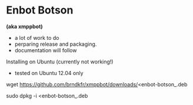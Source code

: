 Enbot Botson 
============ 
<b>(aka xmppbot)</b>

- a lot of work to do
- perparing release and packaging.
- documentation will follow


Installing on Ubuntu (currently not working!)
- tested on Ubuntu 12.04 only

wget https://github.com/brndkfr/xmppbot/downloads/<enbot-botson_<version>.deb

sudo dpkg -i <enbot-botson_<version>.deb

